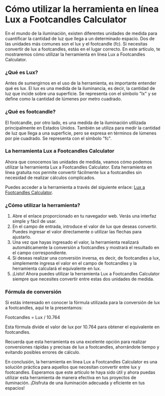Cómo utilizar la herramienta en línea Lux a Footcandles Calculator
==================================================================

En el mundo de la iluminación, existen diferentes unidades de medida para cuantificar la cantidad de luz que llega a un determinado espacio. Dos de las unidades más comunes son el lux y el footcandle (fc). Si necesitas convertir de lux a footcandles, estás en el lugar correcto. En este artículo, te mostraremos cómo utilizar la herramienta en línea Lux a Footcandles Calculator.

### ¿Qué es Lux?

Antes de sumergirnos en el uso de la herramienta, es importante entender qué es lux. El lux es una medida de la iluminancia, es decir, la cantidad de luz que incide sobre una superficie. Se representa con el símbolo "lx" y se define como la cantidad de lúmenes por metro cuadrado.

### ¿Qué es footcandle?

El footcandle, por otro lado, es una medida de la iluminación utilizada principalmente en Estados Unidos. También se utiliza para medir la cantidad de luz que llega a una superficie, pero se expresa en términos de lúmenes por pie cuadrado. Se representa con el símbolo "fc".

### La herramienta Lux a Footcandles Calculator

Ahora que conocemos las unidades de medida, veamos cómo podemos utilizar la herramienta Lux a Footcandles Calculator. Esta herramienta en línea gratuita nos permite convertir fácilmente lux a footcandles sin necesidad de realizar cálculos complicados.

Puedes acceder a la herramienta a través del siguiente enlace: [Lux a Footcandles Calculator](https://www.onlinecalculatorsfree.com/es/tools/lux-to-footcandles-calculator.html).

### ¿Cómo utilizar la herramienta?

1. Abre el enlace proporcionado en tu navegador web. Verás una interfaz simple y fácil de usar.
2. En el campo de entrada, introduce el valor de lux que deseas convertir. Puedes ingresar el valor directamente o utilizar las flechas para ajustarlo.
3. Una vez que hayas ingresado el valor, la herramienta realizará automáticamente la conversión a footcandles y mostrará el resultado en el campo correspondiente.
4. Si deseas realizar una conversión inversa, es decir, de footcandles a lux, simplemente ingresa el valor en el campo de footcandles y la herramienta calculará el equivalente en lux.
5. ¡Listo! Ahora puedes utilizar la herramienta Lux a Footcandles Calculator siempre que necesites convertir entre estas dos unidades de medida.

### Fórmula de conversión

Si estás interesado en conocer la fórmula utilizada para la conversión de lux a footcandles, aquí te la presentamos:

Footcandles = Lux / 10.764

Esta fórmula divide el valor de lux por 10.764 para obtener el equivalente en footcandles.

Recuerda que esta herramienta es una excelente opción para realizar conversiones rápidas y precisas de lux a footcandles, ahorrándote tiempo y evitando posibles errores de cálculo.

En conclusión, la herramienta en línea Lux a Footcandles Calculator es una solución práctica para aquellos que necesitan convertir entre lux y footcandles. Esperamos que este artículo te haya sido útil y ahora puedas utilizar esta herramienta de manera efectiva en tus proyectos de iluminación. ¡Disfruta de una iluminación adecuada y eficiente en tus espacios!